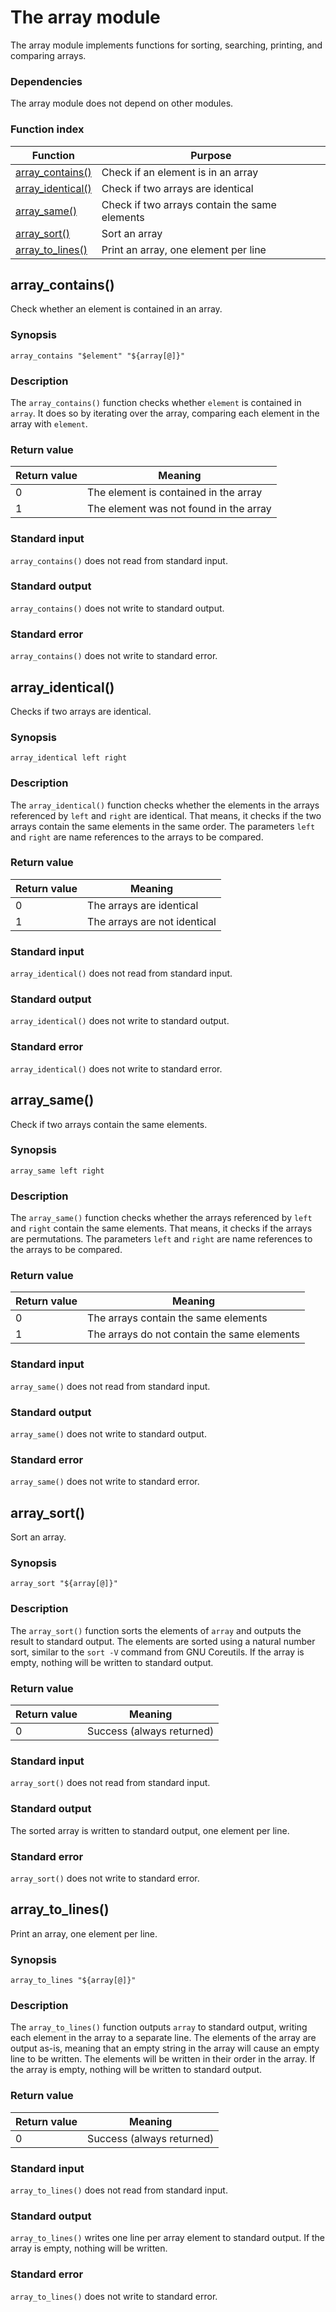# The array module

The array module implements functions for sorting, searching,
printing, and comparing arrays.

### Dependencies

The array module does not depend on other modules.

### Function index

| Function                              | Purpose                                       |
|---------------------------------------|-----------------------------------------------|
| [array_contains()](#array_contains)   | Check if an element is in an array            |
| [array_identical()](#array_identical) | Check if two arrays are identical             |
| [array_same()](#array_same)           | Check if two arrays contain the same elements |
| [array_sort()](#array_sort)           | Sort an array                                 |
| [array_to_lines()](#array_to_lines)   | Print an array, one element per line          |


## array_contains()

Check whether an element is contained in an array.

### Synopsis

    array_contains "$element" "${array[@]}"

### Description

The `array_contains()` function checks whether `element` is contained in `array`.
It does so by iterating over the array, comparing each element in the array with
`element`.

### Return value

| Return value | Meaning                                |
|--------------|----------------------------------------|
| 0            | The element is contained in the array  |
| 1            | The element was not found in the array |

### Standard input

`array_contains()` does not read from standard input.

### Standard output

`array_contains()` does not write to standard output.

### Standard error

`array_contains()` does not write to standard error.


## array_identical()

Checks if two arrays are identical.

### Synopsis

    array_identical left right

### Description

The `array_identical()` function checks whether the elements in the arrays
referenced by `left` and `right` are identical. That means, it checks if the
two arrays contain the same elements in the same order.
The parameters `left` and `right` are name references to the arrays to be
compared.

### Return value

| Return value | Meaning                      |
|--------------|------------------------------|
| 0            | The arrays are identical     |
| 1            | The arrays are not identical |

### Standard input

`array_identical()` does not read from standard input.

### Standard output

`array_identical()` does not write to standard output.

### Standard error

`array_identical()` does not write to standard error.


## array_same()

Check if two arrays contain the same elements.

### Synopsis

    array_same left right

### Description

The `array_same()` function checks whether the arrays referenced by `left`
and `right` contain the same elements. That means, it checks if the arrays
are permutations.
The parameters `left` and `right` are name references to the arrays to be
compared.

### Return value

| Return value | Meaning                                     |
|--------------|---------------------------------------------|
| 0            | The arrays contain the same elements        |
| 1            | The arrays do not contain the same elements |

### Standard input

`array_same()` does not read from standard input.

### Standard output

`array_same()` does not write to standard output.

### Standard error

`array_same()` does not write to standard error.


## array_sort()

Sort an array.

### Synopsis

    array_sort "${array[@]}"

### Description

The `array_sort()` function sorts the elements of `array` and outputs the
result to standard output. The elements are sorted using a natural number
sort, similar to the `sort -V` command from GNU Coreutils.
If the array is empty, nothing will be written to standard output.

### Return value

| Return value | Meaning                   |
|--------------|---------------------------|
| 0            | Success (always returned) |

### Standard input

`array_sort()` does not read from standard input.

### Standard output

The sorted array is written to standard output, one element per line.

### Standard error

`array_sort()` does not write to standard error.


## array_to_lines()

Print an array, one element per line.

### Synopsis

    array_to_lines "${array[@]}"

### Description

The `array_to_lines()` function outputs `array` to standard output, writing
each element in the array to a separate line. The elements of the array are
output as-is, meaning that an empty string in the array will cause an empty
line to be written. The elements will be written in their order in the array.
If the array is empty, nothing will be written to standard output.

### Return value

| Return value | Meaning                   |
|--------------|---------------------------|
| 0            | Success (always returned) |

### Standard input

`array_to_lines()` does not read from standard input.

### Standard output

`array_to_lines()` writes one line per array element to standard output. If
the array is empty, nothing will be written.

### Standard error

`array_to_lines()` does not write to standard error.
